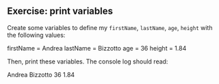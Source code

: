 ## Exercise: print variables

Create some variables to define my `firstName`, `lastName`, `age`, `height` with the following values:

firstName = Andrea
lastName = Bizzotto
age = 36
height = 1.84

Then, print these variables. The console log should read:

Andrea
Bizzotto
36
1.84
